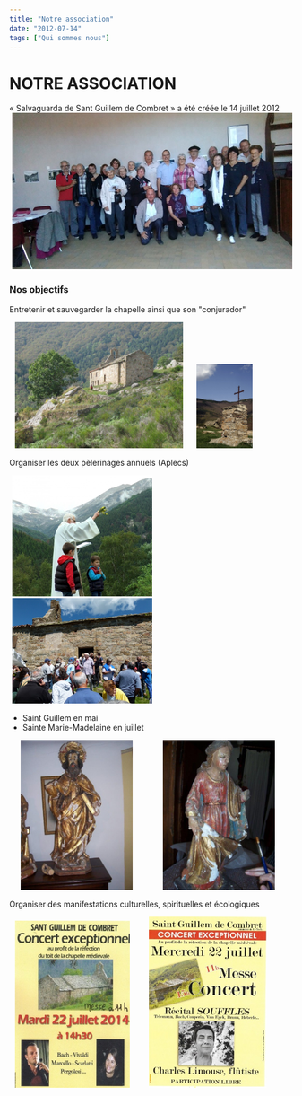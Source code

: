 ```yaml
---
title: "Notre association"
date: "2012-07-14"
tags: ["Qui sommes nous"]
---
```


# NOTRE ASSOCIATION

« Salvaguarda de Sant Guillem de Combret » a été créée le 14 juillet 2012
<img
  alt
  src="/images/AG2017-303.jpg"
  style="
    width: 500px;
    height: 279px;
    margin-right: 5px;
    margin-left: 5px;
  "
/>

### Nos objectifs

Entretenir et sauvegarder la chapelle ainsi que son "conjurador"

<img
  alt
  src="/images/chapelle-1.jpg"
  style="
    width: 300px;
    height: 225px;
    margin-right: 10px;
    margin-left: 10px;
  "
/>
<img
  alt
  src="/images/CONJURADOR-1.jpg"
  style="
    width: 100px;
    height: 150px;
    margin-right: 10px;
    margin-left: 10px;
  "
/>

Organiser les deux pèlerinages annuels (Aplecs)

<img
  alt
  src="/images/2017-07-22-bis.jpg"
  style="
    width: 250px;
    height: 216px;
    margin-right: 5px;
    margin-left: 5px;
  "
/>
<img
  alt
  src="/images/juillet-2014-461.jpg"
  style="
    width: 250px;
    height: 188px;
    margin-right: 5px;
    margin-left: 5px;
  "
/>

- Saint Guillem en mai
- Sainte Marie-Madelaine en juillet

<img
  alt
  src="/images/dite-st-guillem-xviia-s.jpg"
  style="
    width: 200px;
    height: 267px;
    margin-right: 20px;
    margin-left: 20px;
  "
/>
<img
  alt
  src="/images/sainte-madeleine-xviiia-s.jpg"
  style="
    width: 200px;
    height: 267px;
    margin-right: 30px;
    margin-left: 30px;
  "
/>

Organiser des manifestations culturelles, spirituelles et écologiques

<img
  alt
  src="/images/22072014-0bis.jpg"
  style="
    width: 205px;
    height: 298px;
    margin-right: 10px;
    margin-left: 10px;
  "
/>
<img
  alt
  src="/images/22072015-bis.jpg"
  style="
    width: 210px;
    height: 305px;
    margin-right: 20px;
    margin-left: 20px;
  "
/>
